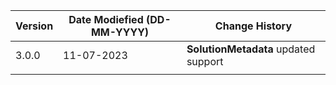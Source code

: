 | **Version** | **Date Modiefied (DD-MM-YYYY)** | **Change History**                             |
|-------------|--------------------------------|------------------------------------------------|
| 3.0.0       | 11-07-2023                     |**SolutionMetadata** updated support		    |  
|             |                                |                                                |
